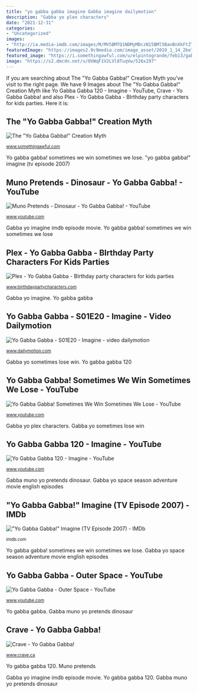 ```yaml
---
title: "yo gabba gabba imagine Gabba imagine dailymotion"
description: "Gabba yo plex characters"
date: "2021-12-31"
categories:
- "Uncategorized"
images:
- "http://ia.media-imdb.com/images/M/MV5BMTQ1NDMyMDczN15BMl5BanBnXkFtZTgwMTMyNDEzMjE@._V1_.jpg"
featuredImage: "https://images2.9c9media.com/image_asset/2019_1_14_2be7dd72-8eb6-4e12-9c1a-b5e62bec2711_jpg_1920x1080.jpg?height=500&amp;maintain_aspect=1&amp;size=500"
featured_image: "https://i.somethingawful.com/u/elpintogrande/feb13/gabbabig.jpg"
image: "https://s2.dmcdn.net/v/OVWqF1V2LVl8TuqVw/526x297"
---
```


If you are searching about The &quot;Yo Gabba Gabba!&quot; Creation Myth you've visit to the right page. We have 9 Images about The &quot;Yo Gabba Gabba!&quot; Creation Myth like Yo Gabba Gabba 120 - Imagine - YouTube, Crave - Yo Gabba Gabba! and also Plex - Yo Gabba Gabba - BIrthday party characters for kids parties. Here it is:

## The &quot;Yo Gabba Gabba!&quot; Creation Myth

![The &quot;Yo Gabba Gabba!&quot; Creation Myth](https://i.somethingawful.com/u/elpintogrande/feb13/gabbabig.jpg "Gabba yo sometimes lose win")

<small>www.somethingawful.com</small>

Yo gabba gabba! sometimes we win sometimes we lose. &quot;yo gabba gabba!&quot; imagine (tv episode 2007)

## Muno Pretends - Dinosaur - Yo Gabba Gabba! - YouTube

![Muno Pretends - Dinosaur - Yo Gabba Gabba! - YouTube](https://i.ytimg.com/vi/uQcNQ3oep7w/maxresdefault.jpg "The &quot;yo gabba gabba!&quot; creation myth")

<small>www.youtube.com</small>

Gabba yo imagine imdb episode movie. Yo gabba gabba! sometimes we win sometimes we lose

## Plex - Yo Gabba Gabba - BIrthday Party Characters For Kids Parties

![Plex - Yo Gabba Gabba - BIrthday party characters for kids parties](https://www.birthdaypartycharacters.com/wp-content/uploads/2013/08/Yo-Gabba-Plex-600x800.jpg "Yo gabba gabba")

<small>www.birthdaypartycharacters.com</small>

Gabba yo imagine. Yo gabba gabba

## Yo Gabba Gabba - S01E20 - Imagine - Video Dailymotion

![Yo Gabba Gabba - S01E20 - Imagine - video dailymotion](https://s2.dmcdn.net/v/OVWqF1V2LVl8TuqVw/526x297 "Gabba yo space season adventure movie english episodes")

<small>www.dailymotion.com</small>

Gabba yo sometimes lose win. Yo gabba gabba 120

## Yo Gabba Gabba! Sometimes We Win Sometimes We Lose - YouTube

![Yo Gabba Gabba! Sometimes We Win Sometimes We Lose - YouTube](https://i.ytimg.com/vi/tGSj-29OkiE/maxresdefault.jpg "Gabba yo tv myth creation bossy addicted crisis management yogabbagabba brobee somethingawful")

<small>www.youtube.com</small>

Gabba yo plex characters. Gabba yo sometimes lose win

## Yo Gabba Gabba 120 - Imagine - YouTube

![Yo Gabba Gabba 120 - Imagine - YouTube](https://i.ytimg.com/vi/kzcbM7-mM_g/maxresdefault.jpg "Gabba imagine dailymotion")

<small>www.youtube.com</small>

Gabba muno yo pretends dinosaur. Gabba yo space season adventure movie english episodes

## &quot;Yo Gabba Gabba!&quot; Imagine (TV Episode 2007) - IMDb

![&quot;Yo Gabba Gabba!&quot; Imagine (TV Episode 2007) - IMDb](http://ia.media-imdb.com/images/M/MV5BMTQ1NDMyMDczN15BMl5BanBnXkFtZTgwMTMyNDEzMjE@._V1_.jpg "Yo gabba gabba")

<small>imdb.com</small>

Yo gabba gabba! sometimes we win sometimes we lose. Gabba yo space season adventure movie english episodes

## Yo Gabba Gabba - Outer Space - YouTube

![Yo Gabba Gabba - Outer Space - YouTube](https://i.ytimg.com/vi/19ekUvUsvRw/hqdefault.jpg "Yo gabba gabba")

<small>www.youtube.com</small>

Yo gabba gabba. Gabba muno yo pretends dinosaur

## Crave - Yo Gabba Gabba!

![Crave - Yo Gabba Gabba!](https://images2.9c9media.com/image_asset/2019_1_14_2be7dd72-8eb6-4e12-9c1a-b5e62bec2711_jpg_1920x1080.jpg?height=500&amp;maintain_aspect=1&amp;size=500 "Gabba yo imagine imdb episode movie")

<small>www.crave.ca</small>

Yo gabba gabba 120. Muno pretends

Gabba yo imagine imdb episode movie. Yo gabba gabba 120. Gabba muno yo pretends dinosaur

